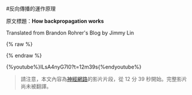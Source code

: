 #反向傳播的運作原理

原文標題：**How backpropagation works**

Translated from Brandon Rohrer's Blog by Jimmy Lin

{% raw %}

<script language='javascript' src='../js/zh.js'></script>


{% endraw %}

{%youtube%}ILsA4nyG7I0?t=12m39s{%endyoutube%}

> 請注意，本文內容為[神經網路](../how_machine_learning_works/how_neural_networks_work.md)的影片片段，從 12 分 39 秒開始。完整影片尚未被翻譯。